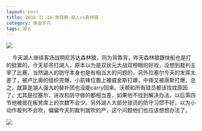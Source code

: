 ```yaml
---
layout: post
title: 2016.11.14-常规赛-湖人vs森林狼
category: 紫金岁月
tags: 湖人
---
```


![](http://offfjcibp.bkt.clouddn.com/11141.jpg)

&nbsp;&nbsp;&nbsp;&nbsp;今天湖人继续客场战明尼苏达森林狼，同为背靠背，昨天森林狼跟快船也是打的挺累的，今天却吊打湖人，原本以为是双状元大战双榜眼的好戏，没想到裁判主宰了比赛，当然湖人的防守本身也是有相当大的问题的，另外拉塞尔今天的发挥太差了，被卢比奥的组织完爆，小前锋位置上被威金斯打爆，中锋又被唐斯打爆，总之，就算是湖人强大的替补团也没能carry回来。沃顿和所有球员都该找找原因了。尤其是拉塞尔，进攻和防守做的都相当差，如果他不找到解决办法，以后第四节他被摁在板凳席上的次数不会少。另外湖人大部分球员的防守习惯不好，以为小动作裁判不会吹，偏偏今天的裁判就吹的严，这个问题他们也应该想想办法了。

![](http://offfjcibp.bkt.clouddn.com/11142.png)


